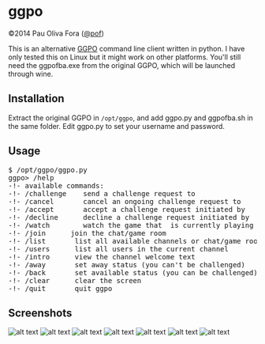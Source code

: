 ggpo
====

&copy;2014 Pau Oliva Fora ([@pof](https://twitter.com/pof))

This is an alternative [GGPO](http://ggpo.net/) command line client written in python.
I have only tested this on Linux but it might work on other platforms.
You'll still need the ggpofba.exe from the original GGPO, which will be launched through wine.

## Installation

Extract the original GGPO in ```/opt/ggpo```, and add ggpo.py and ggpofba.sh in the same folder.
Edit ggpo.py to set your username and password.

## Usage
<pre>
$ /opt/ggpo/ggpo.py
ggpo> /help
-!- available commands:
-!- /challenge <nick>	send a challenge request to <nick>
-!- /cancel    <nick>	cancel an ongoing challenge request to <nick>
-!- /accept    <nick>	accept a challenge request initiated by <nick>
-!- /decline   <nick>	decline a challenge request initiated by <nick>
-!- /watch     <nick>	watch the game that <nick> is currently playing
-!- /join   <channel>	join the chat/game room <channel>
-!- /list 		list all available channels or chat/game rooms
-!- /users 		list all users in the current channel
-!- /intro 		view the channel welcome text
-!- /away 		set away status (you can't be challenged)
-!- /back 		set available status (you can be challenged)
-!- /clear 		clear the screen
-!- /quit 		quit ggpo
</pre>

## Screenshots
![alt text](https://github.com/poliva/ggpo/raw/master/img/ggpo-pof.png "ggpo screenshot 0")
![alt text](https://github.com/poliva/ggpo/raw/master/img/ggpo-py1.png "ggpo screenshot 1")
![alt text](https://github.com/poliva/ggpo/raw/master/img/ggpo-py2.png "ggpo screenshot 2")
![alt text](https://github.com/poliva/ggpo/raw/master/img/ggpo-py3.png "ggpo screenshot 3")
![alt text](https://github.com/poliva/ggpo/raw/master/img/ggpo-py4.png "ggpo screenshot 4")
![alt text](https://github.com/poliva/ggpo/raw/master/img/ggpo-py5.png "ggpo screenshot 5")
![alt text](https://github.com/poliva/ggpo/raw/master/img/ggpo-py6.png "ggpo screenshot 6")

